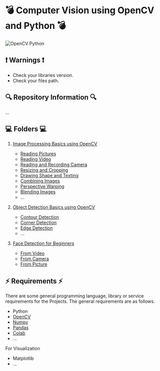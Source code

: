 # 💣 Computer Vision using OpenCV and Python 💣

![OpenCV Python](https://miro.medium.com/max/568/1*4NGm_eV4mR2gx-BcuWACYQ.png)

## ❗ Warnings ❗

* Check your libraries version.
* Check your files path.

## 🔍 Repository Information 🔍

...

## 💻 Folders 💻

1. [Image Processing Basics using OpenCV](https://github.com/alicenkbaytop/Computer-Vision-OpenCV-Python/tree/main/image_processing_with_opencv)
   * [Reading Pictures](https://github.com/alicenkbaytop/Computer-Vision-OpenCV-Python/tree/main/image_processing_with_opencv/reading_pic)
   * [Reading Video](https://github.com/alicenkbaytop/Computer-Vision-OpenCV-Python/tree/main/image_processing_with_opencv/reading_video)
   * [Reading and Recording Camera](https://github.com/alicenkbaytop/Computer-Vision-OpenCV-Python/tree/main/image_processing_with_opencv/reading_and_recording_cam)
   * [Resizing and Cropping](https://github.com/alicenkbaytop/Computer-Vision-OpenCV-Python/tree/main/image_processing_with_opencv/resizing_and_cropping)
   * [Drawing Shape and Texting](https://github.com/alicenkbaytop/Computer-Vision-OpenCV-Python/tree/main/image_processing_with_opencv/shape_and_text)
   * [Combining Images](https://github.com/alicenkbaytop/Computer-Vision-OpenCV-Python/tree/main/image_processing_with_opencv/combining_images)
   * [Perspective Warping](https://github.com/alicenkbaytop/Computer-Vision-OpenCV-Python/tree/main/image_processing_with_opencv/perspective_warping)
   * [Blending Images](https://github.com/alicenkbaytop/Computer-Vision-OpenCV-Python/tree/main/image_processing_with_opencv/blending_images)
   * ...

2. [Object Detection Basics using OpenCV](https://github.com/alicenkbaytop/Computer-Vision-OpenCV-Python/tree/main/opencv_object_detection)
   * [Contour Detection](https://github.com/alicenkbaytop/Computer-Vision-OpenCV-Python/tree/main/opencv_object_detection/contour_detection)
   * [Corner Detection](https://github.com/alicenkbaytop/Computer-Vision-OpenCV-Python/tree/main/opencv_object_detection/corner_detection)
   * [Edge Detection](https://github.com/alicenkbaytop/Computer-Vision-OpenCV-Python/tree/main/opencv_object_detection/edge_detection)
   * ...

3. [Face Detection for Beginners](https://github.com/alicenkbaytop/Computer-Vision-OpenCV-Python/tree/main/opencv_face_detection)
   * [From Video](https://github.com/alicenkbaytop/Computer-Vision-OpenCV-Python/tree/main/opencv_face_detection/face_det_vid)
   * [From Camera](https://github.com/alicenkbaytop/Computer-Vision-OpenCV-Python/tree/main/opencv_face_detection/face_det_cam)
   * [From Picture](https://github.com/alicenkbaytop/Computer-Vision-OpenCV-Python/tree/main/opencv_face_detection/face_det_pic)

## ⚡ Requirements ⚡

There are some general programming language, library or service requirements for the Projects. The general requirements are as follows.
 *  Python
 *  [OpenCV](https://medium.com/@baytop.alicenk/face-detection-using-python-and-opencv-for-beginners-8b45d47b37f9)
 *  [Numpy](https://medium.com/@baytop.alicenk/numpy-%C3%B6%C4%9Frenmek-0-d7b35876adfe)
 *  [Pandas](https://medium.com/@baytop.alicenk/pandas-%C3%B6%C4%9Frenmek-0-64ad05faf8e8)
 *  [Colab](https://medium.com/developer-student-clubs-altinbas/colab-guide-for-beginners-394f66b59d20)
 * ...
 
For Visualization
 *	Matplotlib
 * ...
